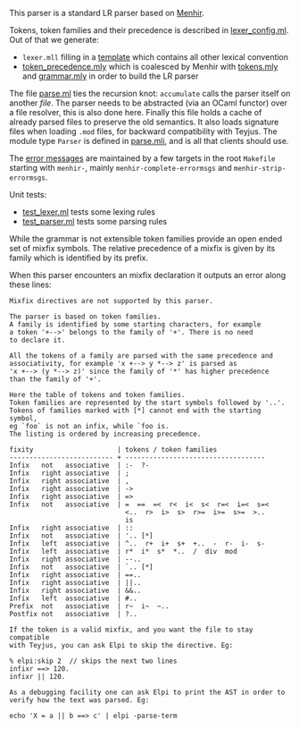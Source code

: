 This parser is a standard LR parser based on [Menhir](http://gallium.inria.fr/~fpottier/menhir/).

Tokens, token families and their precedence is described in
[lexer_config.ml](lexer_config.ml). Out of that we generate:
- `lexer.mll` filling in a [template](lexer.mll.in) which contains all other
  lexical convention
- [token_precedence.mly](token_precedence.mly) which is coalesced by Menhir
  with [tokens.mly](tokens.mly) and [grammar.mly](grammar.mly) in order to
  build the LR parser

The file [parse.ml](parse.ml) ties the recursion knot: `accumulate` calls the
parser itself on another *file*. The parser needs to be abstracted
(via an OCaml functor) over a file resolver, this is also done here. Finally
this file holds a cache of already parsed files to preserve the old semantics.
It also loads signature files when loading `.mod` files, for backward
compatibility with Teyjus. The module type `Parser` is defined in
[parse.mli](parse.mli), and is all that clients should use.

The [error messages](error_messages.txt) are maintained by a few
targets in the root `Makefile` starting with `menhir-`, mainly
`menhir-complete-errormsgs` and `menhir-strip-errormsgs`.

Unit tests:
- [test_lexer.ml](test_lexer.ml) tests some lexing rules
- [test_parser.ml](test_parser.ml) tests some parsing rules

While the grammar is not extensible token families provide
an open ended set of mixfix symbols. The relative precedence of a mixfix
is given by its family which is identified by its prefix.

When this parser encounters an mixfix declaration it outputs an error along
these lines:
```
Mixfix directives are not supported by this parser.

The parser is based on token families.
A family is identified by some starting characters, for example
a token '+-->' belongs to the family of '+'. There is no need
to declare it.

All the tokens of a family are parsed with the same precedence and
associativity, for example 'x +--> y *--> z' is parsed as
'x +--> (y *--> z)' since the family of '*' has higher precedence
than the family of '+'.

Here the table of tokens and token families.
Token families are represented by the start symbols followed by '..'.
Tokens of families marked with [*] cannot end with the starting symbol,
eg `foo` is not an infix, while `foo is.
The listing is ordered by increasing precedence.

fixity                     | tokens / token families
-------------------------- + -----------------------------------
Infix   not   associative  | :-  ?-  
Infix   right associative  | ;  
Infix   right associative  | ,  
Infix   right associative  | ->  
Infix   right associative  | =>  
Infix   not   associative  | =  ==  =<  r<  i<  s<  r=<  i=<  s=< 
                             <..  r>  i>  s>  r>=  i>=  s>=  >.. 
                             is  
Infix   right associative  | ::  
Infix   not   associative  | '.. [*]  
Infix   left  associative  | ^..  r+  i+  s+  +..  -  r-  i-  s-  
Infix   left  associative  | r*  i*  s*  *..  /  div  mod  
Infix   right associative  | --..  
Infix   not   associative  | `.. [*]  
Infix   right associative  | ==..  
Infix   right associative  | ||..  
Infix   right associative  | &&..  
Infix   left  associative  | #..  
Prefix  not   associative  | r~  i~  ~..  
Postfix not   associative  | ?..  

If the token is a valid mixfix, and you want the file to stay compatible
with Teyjus, you can ask Elpi to skip the directive. Eg:

% elpi:skip 2  // skips the next two lines
infixr ==> 120.
infixr || 120.

As a debugging facility one can ask Elpi to print the AST in order to
verify how the text was parsed. Eg:

echo 'X = a || b ==> c' | elpi -parse-term
```
